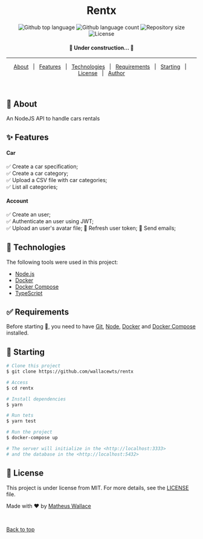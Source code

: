 <div align="center" id="top"> 
</div>

<h1 align="center">Rentx</h1>

<p align="center">
  <img alt="Github top language" src="https://img.shields.io/github/languages/top/wallacewts/rentx?color=56BEB8">

  <img alt="Github language count" src="https://img.shields.io/github/languages/count/wallacewts/rentx?color=56BEB8">

  <img alt="Repository size" src="https://img.shields.io/github/repo-size/wallacewts/rentx?color=56BEB8">

  <img alt="License" src="https://img.shields.io/github/license/wallacewts/rentx?color=56BEB8">
</p>

<h4 align="center"> 
	🚧  Under construction...  🚧
</h4> 

<hr>

<p align="center">
  <a href="#dart-about">About</a> &#xa0; | &#xa0; 
  <a href="#sparkles-features">Features</a> &#xa0; | &#xa0;
  <a href="#rocket-technologies">Technologies</a> &#xa0; | &#xa0;
  <a href="#white_check_mark-requirements">Requirements</a> &#xa0; | &#xa0;
  <a href="#checkered_flag-starting">Starting</a> &#xa0; | &#xa0;
  <a href="#memo-license">License</a> &#xa0; | &#xa0;
  <a href="https://github.com/wallacewts" target="_blank">Author</a>
</p>

<br>

## :dart: About ##

An NodeJS API to handle cars rentals

## :sparkles: Features ##

#### Car ####
:white_check_mark: Create a car specification;\
:white_check_mark: Create a car category;\
:white_check_mark: Upload a CSV file with car categories;\
:white_check_mark: List all categories;

#### Account ####
:white_check_mark: Create an user;\
:white_check_mark: Authenticate an user using JWT;\
:white_check_mark: Upload an user's avatar file;
:white_square_button: Refresh user token;
:white_square_button: Send emails;

## :rocket: Technologies ##

The following tools were used in this project:

- [Node.js](https://nodejs.org/en/)
- [Docker](https://www.docker.com/)
- [Docker Compose](https://docs.docker.com/compose/install/)
- [TypeScript](https://www.typescriptlang.org/)

## :white_check_mark: Requirements ##

Before starting :checkered_flag:, you need to have [Git](https://git-scm.com), [Node](https://nodejs.org/en/), [Docker](https://docs.docker.com/engine/install/) and [Docker Compose](https://docs.docker.com/compose/install/) installed.

## :checkered_flag: Starting ##

```bash
# Clone this project
$ git clone https://github.com/wallacewts/rentx

# Access
$ cd rentx

# Install dependencies
$ yarn

# Run tets
$ yarn test

# Run the project
$ docker-compose up

# The server will initialize in the <http://localhost:3333>
# and the database in the <http://localhost:5432>
```

## :memo: License ##

This project is under license from MIT. For more details, see the [LICENSE](LICENSE) file.


Made with :heart: by <a href="https://github.com/wallacewts" target="_blank">Matheus Wallace</a>

&#xa0;

<a href="#top">Back to top</a>
